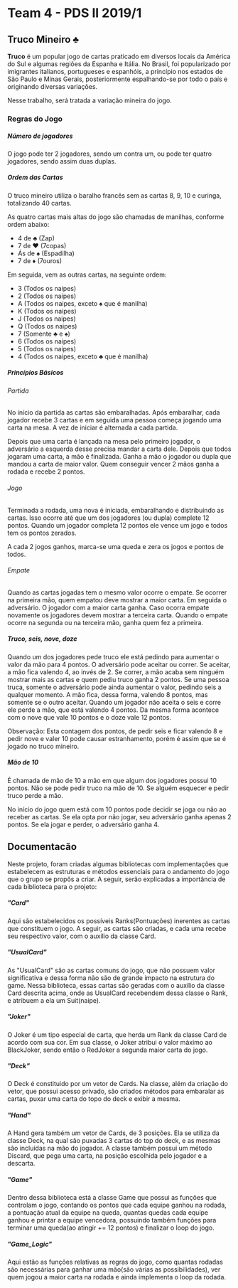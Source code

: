# Team 4 - PDS ll 2019/1

## Truco Mineiro :clubs:

**Truco** é um popular jogo de cartas praticado em diversos locais da América do Sul e algumas regiões da Espanha e Itália. No Brasil, foi popularizado por imigrantes italianos, portugueses e espanhóis, a princípio nos estados de São Paulo e Minas Gerais, posteriormente espalhando-se por todo o país e originando diversas variações.

Nesse trabalho, será tratada a variação mineira do jogo.

### Regras do Jogo

##### Número de jogadores

O jogo pode ter 2 jogadores, sendo um contra um, ou pode ter quatro jogadores, sendo assim duas duplas.


##### Ordem das Cartas

O truco mineiro utiliza o baralho francês sem as cartas 8, 9, 10 e curinga, totalizando 40 cartas.

As quatro cartas mais altas do jogo são chamadas de manilhas, conforme ordem abaixo:

- 4 de :clubs: (Zap)
- 7 de :hearts: (7copas)
- Ás de :spades: (Espadilha)
- 7 de :diamonds: (7ouros)

Em seguida, vem as outras cartas, na seguinte ordem:

- 3 (Todos os naipes)
- 2 (Todos os naipes)
- A (Todos os naipes, exceto :spades: que é manilha)
- K (Todos os naipes)
- J (Todos os naipes)
- Q (Todos os naipes)
- 7 (Somente :clubs: e :spades:)
- 6 (Todos os naipes)
- 5 (Todos os naipes)
- 4 (Todos os naipes, exceto :clubs: que é manilha)


##### Princípios Básicos

###### Partida
No início da partida as cartas são embaralhadas. Após embaralhar, cada jogador recebe 3 cartas e em seguida uma pessoa começa jogando uma carta na mesa. A vez de iniciar é alternada a cada partida.

Depois que uma carta é lançada na mesa pelo primeiro jogador, o adversário a esquerda desse precisa mandar a carta dele. Depois que todos jogaram uma carta, a mão é finalizada. Ganha a mão o jogador ou dupla que mandou a carta de maior valor. Quem conseguir vencer 2 mãos ganha a rodada e recebe 2 pontos.

###### Jogo
Terminada a rodada, uma nova é iniciada, embaralhando e distribuíndo as cartas. Isso ocorre até que um dos jogadores (ou dupla) complete 12 pontos. Quando um jogador completa 12 pontos ele vence um jogo e todos tem os pontos zerados. 

A cada 2 jogos ganhos, marca-se uma queda e zera os jogos e pontos de todos.

###### Empate
Quando as cartas jogadas tem o mesmo valor ocorre o empate.
Se ocorrer na primeira mão, quem empatou deve mostrar a maior carta. Em seguida o adversário. O jogador com a maior carta ganha. Caso ocorra empate novamente os jogadores devem mostrar a terceira carta.
Quando o empate ocorre na segunda ou na terceira mão, ganha quem fez a primeira.


##### Truco, seis, nove, doze

Quando um dos jogadores pede truco ele está pedindo para aumentar o valor da mão para 4 pontos. O adversário pode aceitar ou correr. Se aceitar, a mão fica valendo 4, ao invés de 2. Se correr, a mão acaba sem ninguém mostrar mais as cartas e quem pediu truco ganha 2 pontos.
Se uma pessoa truca, somente o adversário pode ainda aumentar o valor, pedindo seis a qualquer momento. A mão fica, dessa forma, valendo 8 pontos, mas somente se o outro aceitar. Quando um jogador não aceita o seis e corre ele perde a mão, que está valendo 4 pontos.
Da mesma forma acontece com o nove que vale 10 pontos e o doze vale 12 pontos.

Observação: Esta contagem dos pontos, de pedir seis e ficar valendo 8 e pedir nove e valer 10 pode causar estranhamento, porém é assim que se é jogado no truco mineiro.


##### Mão de 10

É chamada de mão de 10 a mão em que algum dos jogadores possui 10 pontos. Não se pode pedir truco na mão de 10.
Se alguém esquecer e pedir truco perde a mão.

No início do jogo quem está com 10 pontos pode decidir se joga ou não ao receber as cartas.
Se ela opta por não jogar, seu adversário ganha apenas 2 pontos. Se ela jogar e perder, o adversário ganha 4.

## Documentacão
  Neste projeto, foram criadas algumas bibliotecas com implementações que estabelecem as estruturas e métodos essenciais para o andamento do jogo que o grupo se propôs a criar. A seguir, serão explicadas a importância de cada biblioteca para o projeto: 
  ##### "Card"
  Aqui são estabelecidos os possíveis Ranks(Pontuações) inerentes as cartas que constituem o jogo. A seguir, as cartas são criadas, e cada uma recebe seu respectivo valor, com o auxílio da classe Card.
  
  ##### "UsualCard"
  As "UsualCard" são as cartas comuns do jogo, que não possuem valor significativa e dessa forma não são de grande impacto na estrutura do game. Nessa biblioteca, essas cartas são geradas com o auxílio da classe Card descrita acima, onde as UsualCard recebendem dessa classe o Rank, e atribuem a ela um Suit(naipe).
  
  ##### "Joker"
  O Joker é um tipo especial de carta, que herda um Rank da classe Card de acordo com sua cor. Em sua classe, o Joker atribui o valor máximo ao BlackJoker, sendo então o RedJoker a segunda maior carta do jogo. 
  
  ##### "Deck"
  O Deck é constituido por um vetor de Cards. Na classe, além da criação do vetor, que possui acesso privado, são criados métodos para embaralar as cartas, puxar uma carta do topo do deck e exibir a mesma.
  
  ##### "Hand"
  A Hand gera também um vetor de Cards, de 3 posições. Ela se utiliza da classe Deck, na qual são puxadas 3 cartas do top do deck, e as mesmas são incluidas na mão do jogador. A classe também possui um método Discard, que pega uma carta, na posição escolhida pelo jogador e a descarta.
  
  ##### "Game"
  Dentro dessa biblioteca está a classe Game que possui as funções que controlam o jogo, contando os pontos que cada equipe ganhou na rodada, a pontuação atual da equipe na queda, quantas quedas cada equipe ganhou e printar a equipe vencedora, possuindo também funções para terminar uma queda(ao atingir += 12 pontos) e finalizar o loop do jogo.
  
  ##### "Game_Logic"
  Aqui estão as funções relativas as regras do jogo, como quantas rodadas são necessárias para ganhar uma mão(são várias as possibilidades), ver quem jogou a maior carta na rodada e ainda implementa o loop da rodada.
